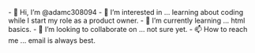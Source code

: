 <body>
  - 👋 Hi, I’m @adamc308094
- 👀 I’m interested in ... learning about coding while I start my role as a product owner.
- 🌱 I’m currently learning ... html basics.
- 💞️ I’m looking to collaborate on ... not sure yet.
- 📫 How to reach me ... email is always best.

<!---
adamc308094/adamc308094 is a ✨ special ✨ repository because its `README.md` (this file) appears on your GitHub profile.
You can click the Preview link to take a look at your changes.
--->
</body>
